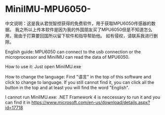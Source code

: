 # MiniIMU-MPU6050-
中文说明：这是我从君悦智控获得的免费软件，用于获取MPU6050传感器的数据。 我之所以上传本软件是因为我的外国朋友买了MPU6050但是不知道怎么用，我由于打算要回国所以留下软件和指导帮助他。
如有侵权，请联系我进行删除。

English guide:
MPU6050 can connect to the usb connection or the microprocessor and MiniIMU can read the data of MPU6050.

How to use it:
Just open MiniIMU.exe

How to change the language:
Find "语言" in the top of this software and click to change to language. If you still cannot find it, you can click all the button in the top and at least you will find the word "English".

I cannot run MiniIMU.exe:
.NET Framework 4 is neccessary to run it and you can find it in https://www.microsoft.com/en-us/download/details.aspx?id=17718
